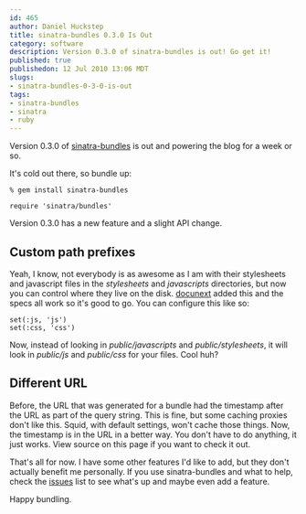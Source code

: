 ```yaml
--- 
id: 465
author: Daniel Huckstep
title: sinatra-bundles 0.3.0 Is Out
category: software
description: Version 0.3.0 of sinatra-bundles is out! Go get it!
published: true
publishedon: 12 Jul 2010 13:06 MDT
slugs: 
- sinatra-bundles-0-3-0-is-out
tags: 
- sinatra-bundles
- sinatra
- ruby
---
```

Version 0.3.0 of
[sinatra-bundles](http://github.com/darkhelmet/sinatra-bundles) is out
and powering the blog for a week or so.

It's cold out there, so bundle up:

    % gem install sinatra-bundles

    require 'sinatra/bundles'

Version 0.3.0 has a new feature and a slight API change.

## Custom path prefixes

Yeah, I know, not everybody is as awesome as I am with their stylesheets
and javascript files in the *stylesheets* and *javascripts* directories,
but now you can control where they live on the disk.
[docunext](http://github.com/docunext) added this and the specs all work
so it's good to go. You can configure this like so:

    set(:js, 'js')
    set(:css, 'css')

Now, instead of looking in *public/javascripts* and
*public/stylesheets*, it will look in *public/js* and *public/css* for
your files. Cool huh?

## Different URL

Before, the URL that was generated for a bundle had the timestamp after
the URL as part of the query string. This is fine, but some caching
proxies don't like this. Squid, with default settings, won't cache those
things. Now, the timestamp is in the URL in a better way. You don't have
to do anything, it just works. View source on this page if you want to
check it out.

That's all for now. I have some other features I'd like to add, but they
don't actually benefit me personally. If you use sinatra-bundles and
what to help, check the
[issues](http://github.com/darkhelmet/sinatra-bundles/issues) list to
see what's up and maybe even add a feature.

Happy bundling.
